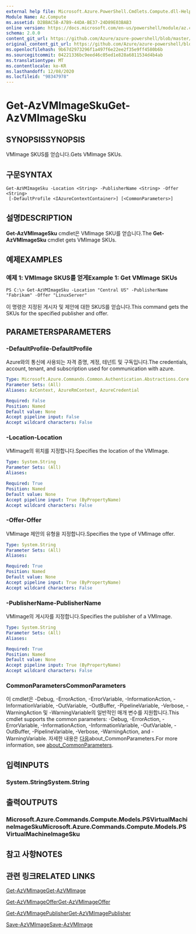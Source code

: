 ```yaml
---
external help file: Microsoft.Azure.PowerShell.Cmdlets.Compute.dll-Help.xml
Module Name: Az.Compute
ms.assetid: D2BBAC5B-A7B9-44DA-BE37-24D89E03BAB3
online version: https://docs.microsoft.com/en-us/powershell/module/az.compute/get-azvmimagesku
schema: 2.0.0
content_git_url: https://github.com/Azure/azure-powershell/blob/master/src/Compute/Compute/help/Get-AzVMImageSku.md
original_content_git_url: https://github.com/Azure/azure-powershell/blob/master/src/Compute/Compute/help/Get-AzVMImageSku.md
ms.openlocfilehash: 9b67d2973296f1a497f6e22ee2f35e9ff4580b6b
ms.sourcegitcommit: 04221336bc9eed46c05ed1e828a6811534d4b4ab
ms.translationtype: MT
ms.contentlocale: ko-KR
ms.lasthandoff: 12/08/2020
ms.locfileid: "98347978"
---
```

# <span data-ttu-id="1eb78-101">Get-AzVMImageSku</span><span class="sxs-lookup"><span data-stu-id="1eb78-101">Get-AzVMImageSku</span></span>

## <span data-ttu-id="1eb78-102">SYNOPSIS</span><span class="sxs-lookup"><span data-stu-id="1eb78-102">SYNOPSIS</span></span>
<span data-ttu-id="1eb78-103">VMImage SKUS를 얻습니다.</span><span class="sxs-lookup"><span data-stu-id="1eb78-103">Gets VMImage SKUs.</span></span>

## <span data-ttu-id="1eb78-104">구문</span><span class="sxs-lookup"><span data-stu-id="1eb78-104">SYNTAX</span></span>

```
Get-AzVMImageSku -Location <String> -PublisherName <String> -Offer <String>
 [-DefaultProfile <IAzureContextContainer>] [<CommonParameters>]
```

## <span data-ttu-id="1eb78-105">설명</span><span class="sxs-lookup"><span data-stu-id="1eb78-105">DESCRIPTION</span></span>
<span data-ttu-id="1eb78-106">**Get-AzVMImageSku** cmdlet은 VMImage SKU를 얻습니다.</span><span class="sxs-lookup"><span data-stu-id="1eb78-106">The **Get-AzVMImageSku** cmdlet gets VMImage SKUs.</span></span>

## <span data-ttu-id="1eb78-107">예제</span><span class="sxs-lookup"><span data-stu-id="1eb78-107">EXAMPLES</span></span>

### <span data-ttu-id="1eb78-108">예제 1: VMImage SKUS를 얻게</span><span class="sxs-lookup"><span data-stu-id="1eb78-108">Example 1: Get VMImage SKUs</span></span>
```
PS C:\> Get-AzVMImageSku -Location "Central US" -PublisherName "Fabrikam" -Offer "LinuxServer"
```

<span data-ttu-id="1eb78-109">이 명령은 지정된 게시자 및 제안에 대한 SKUS를 얻습니다.</span><span class="sxs-lookup"><span data-stu-id="1eb78-109">This command gets the SKUs for the specified publisher and offer.</span></span>

## <span data-ttu-id="1eb78-110">PARAMETERS</span><span class="sxs-lookup"><span data-stu-id="1eb78-110">PARAMETERS</span></span>

### <span data-ttu-id="1eb78-111">-DefaultProfile</span><span class="sxs-lookup"><span data-stu-id="1eb78-111">-DefaultProfile</span></span>
<span data-ttu-id="1eb78-112">Azure와의 통신에 사용되는 자격 증명, 계정, 테넌트 및 구독입니다.</span><span class="sxs-lookup"><span data-stu-id="1eb78-112">The credentials, account, tenant, and subscription used for communication with azure.</span></span>

```yaml
Type: Microsoft.Azure.Commands.Common.Authentication.Abstractions.Core.IAzureContextContainer
Parameter Sets: (All)
Aliases: AzContext, AzureRmContext, AzureCredential

Required: False
Position: Named
Default value: None
Accept pipeline input: False
Accept wildcard characters: False
```

### <span data-ttu-id="1eb78-113">-Location</span><span class="sxs-lookup"><span data-stu-id="1eb78-113">-Location</span></span>
<span data-ttu-id="1eb78-114">VMImage의 위치를 지정합니다.</span><span class="sxs-lookup"><span data-stu-id="1eb78-114">Specifies the location of the VMImage.</span></span>

```yaml
Type: System.String
Parameter Sets: (All)
Aliases:

Required: True
Position: Named
Default value: None
Accept pipeline input: True (ByPropertyName)
Accept wildcard characters: False
```

### <span data-ttu-id="1eb78-115">-Offer</span><span class="sxs-lookup"><span data-stu-id="1eb78-115">-Offer</span></span>
<span data-ttu-id="1eb78-116">VMImage 제안의 유형을 지정합니다.</span><span class="sxs-lookup"><span data-stu-id="1eb78-116">Specifies the type of VMImage offer.</span></span>

```yaml
Type: System.String
Parameter Sets: (All)
Aliases:

Required: True
Position: Named
Default value: None
Accept pipeline input: True (ByPropertyName)
Accept wildcard characters: False
```

### <span data-ttu-id="1eb78-117">-PublisherName</span><span class="sxs-lookup"><span data-stu-id="1eb78-117">-PublisherName</span></span>
<span data-ttu-id="1eb78-118">VMImage의 게시자를 지정합니다.</span><span class="sxs-lookup"><span data-stu-id="1eb78-118">Specifies the publisher of a VMImage.</span></span>

```yaml
Type: System.String
Parameter Sets: (All)
Aliases:

Required: True
Position: Named
Default value: None
Accept pipeline input: True (ByPropertyName)
Accept wildcard characters: False
```

### <span data-ttu-id="1eb78-119">CommonParameters</span><span class="sxs-lookup"><span data-stu-id="1eb78-119">CommonParameters</span></span>
<span data-ttu-id="1eb78-120">이 cmdlet은 -Debug, -ErrorAction, -ErrorVariable, -InformationAction, -InformationVariable, -OutVariable, -OutBuffer, -PipelineVariable, -Verbose, -WarningAction 및 -WarningVariable의 일반적인 매개 변수를 지원합니다.</span><span class="sxs-lookup"><span data-stu-id="1eb78-120">This cmdlet supports the common parameters: -Debug, -ErrorAction, -ErrorVariable, -InformationAction, -InformationVariable, -OutVariable, -OutBuffer, -PipelineVariable, -Verbose, -WarningAction, and -WarningVariable.</span></span> <span data-ttu-id="1eb78-121">자세한 내용은 [다음](http://go.microsoft.com/fwlink/?LinkID=113216)about_CommonParameters.</span><span class="sxs-lookup"><span data-stu-id="1eb78-121">For more information, see [about_CommonParameters](http://go.microsoft.com/fwlink/?LinkID=113216).</span></span>

## <span data-ttu-id="1eb78-122">입력</span><span class="sxs-lookup"><span data-stu-id="1eb78-122">INPUTS</span></span>

### <span data-ttu-id="1eb78-123">System.String</span><span class="sxs-lookup"><span data-stu-id="1eb78-123">System.String</span></span>

## <span data-ttu-id="1eb78-124">출력</span><span class="sxs-lookup"><span data-stu-id="1eb78-124">OUTPUTS</span></span>

### <span data-ttu-id="1eb78-125">Microsoft.Azure.Commands.Compute.Models.PSVirtualMachineImageSku</span><span class="sxs-lookup"><span data-stu-id="1eb78-125">Microsoft.Azure.Commands.Compute.Models.PSVirtualMachineImageSku</span></span>

## <span data-ttu-id="1eb78-126">참고 사항</span><span class="sxs-lookup"><span data-stu-id="1eb78-126">NOTES</span></span>

## <span data-ttu-id="1eb78-127">관련 링크</span><span class="sxs-lookup"><span data-stu-id="1eb78-127">RELATED LINKS</span></span>

[<span data-ttu-id="1eb78-128">Get-AzVMImage</span><span class="sxs-lookup"><span data-stu-id="1eb78-128">Get-AzVMImage</span></span>](./Get-AzVMImage.md)

[<span data-ttu-id="1eb78-129">Get-AzVMImageOffer</span><span class="sxs-lookup"><span data-stu-id="1eb78-129">Get-AzVMImageOffer</span></span>](./Get-AzVMImageOffer.md)

[<span data-ttu-id="1eb78-130">Get-AzVMImagePublisher</span><span class="sxs-lookup"><span data-stu-id="1eb78-130">Get-AzVMImagePublisher</span></span>](./Get-AzVMImagePublisher.md)

[<span data-ttu-id="1eb78-131">Save-AzVMImage</span><span class="sxs-lookup"><span data-stu-id="1eb78-131">Save-AzVMImage</span></span>](./Save-AzVMImage.md)


